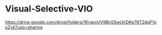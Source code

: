 # Visual-Selective-VIO


https://drive.google.com/drive/folders/1KrxpvUV9Bn5SwUlrDKe76T2dqF1ooZyk?usp=sharing
